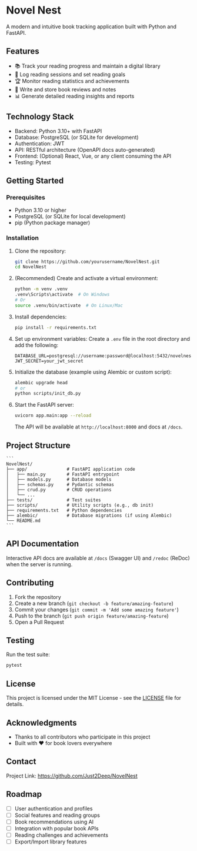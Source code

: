 # Novel Nest

A modern and intuitive book tracking application built with Python and FastAPI.

## Features

- 📚 Track your reading progress and maintain a digital library
- 📖 Log reading sessions and set reading goals
- 🏆 Monitor reading statistics and achievements
- 📝 Write and store book reviews and notes
- 📊 Generate detailed reading insights and reports

## Technology Stack

- Backend: Python 3.10+ with FastAPI
- Database: PostgreSQL (or SQLite for development)
- Authentication: JWT
- API: RESTful architecture (OpenAPI docs auto-generated)
- Frontend: (Optional) React, Vue, or any client consuming the API
- Testing: Pytest

## Getting Started

### Prerequisites

- Python 3.10 or higher
- PostgreSQL (or SQLite for local development)
- pip (Python package manager)

### Installation

1. Clone the repository:
    ```bash
    git clone https://github.com/yourusername/NovelNest.git
    cd NovelNest
    ```

2. (Recommended) Create and activate a virtual environment:
    ```bash
    python -m venv .venv
    .venv\Scripts\activate  # On Windows
    # Or
    source .venv/bin/activate  # On Linux/Mac
    ```

3. Install dependencies:
    ```bash
    pip install -r requirements.txt
    ```

4. Set up environment variables:
   Create a `.env` file in the root directory and add the following:
    ```env
    DATABASE_URL=postgresql://username:password@localhost:5432/novelnest
    JWT_SECRET=your_jwt_secret
    ```

5. Initialize the database (example using Alembic or custom script):
    ```bash
    alembic upgrade head
    # or
    python scripts/init_db.py
    ```

6. Start the FastAPI server:
    ```bash
    uvicorn app.main:app --reload
    ```

    The API will be available at `http://localhost:8000` and docs at `/docs`.

## Project Structure

    ```
    NovelNest/
    ├── app/               # FastAPI application code
    │   ├── main.py        # FastAPI entrypoint
    │   ├── models.py      # Database models
    │   ├── schemas.py     # Pydantic schemas
    │   ├── crud.py        # CRUD operations
    │   └── ...
    ├── tests/             # Test suites
    ├── scripts/           # Utility scripts (e.g., db init)
    ├── requirements.txt   # Python dependencies
    ├── alembic/           # Database migrations (if using Alembic)
    └── README.md
    ```

## API Documentation

Interactive API docs are available at `/docs` (Swagger UI) and `/redoc` (ReDoc) when the server is running.

## Contributing

1. Fork the repository
2. Create a new branch (`git checkout -b feature/amazing-feature`)
3. Commit your changes (`git commit -m 'Add some amazing feature'`)
4. Push to the branch (`git push origin feature/amazing-feature`)
5. Open a Pull Request

## Testing

Run the test suite:
```bash
pytest
```

## License

This project is licensed under the MIT License - see the [LICENSE](LICENSE) file for details.

## Acknowledgments

- Thanks to all contributors who participate in this project
- Built with ❤️ for book lovers everywhere

## Contact

Project Link: https://github.com/Just2Deep/NovelNest

## Roadmap

- [ ] User authentication and profiles
- [ ] Social features and reading groups
- [ ] Book recommendations using AI
- [ ] Integration with popular book APIs
- [ ] Reading challenges and achievements
- [ ] Export/Import library features